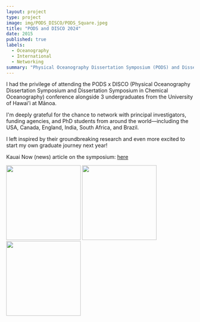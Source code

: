 ```yaml
---
layout: project
type: project
image: img/PODS_DISCO/PODS_Square.jpeg
title: "PODS and DISCO 2024"
date: 2015
published: true
labels:
  - Oceanography
  - International
  - Networking
summary: "Physical Oceanography Dissertation Symposium (PODS) and Dissertation Symposium in Chemical Oceanography (DiSCO)"
---
```

I had the privilege of attending the PODS x DISCO (Physical Oceanography Dissertation Symposium and Dissertation Symposium in Chemical Oceanography) conference alongside 3 undergraduates from the University of Hawai’i at Mānoa.

I'm deeply grateful for the chance to network with principal investigators, funding agencies, and PhD students from around the world—including the USA, Canada, England, India, South Africa, and Brazil. 

I left inspired by their groundbreaking research and even more excited to start my own graduate journey next year!

Kauai Now (news) article on the symposium: <a href="https://kauainownews.com/2024/10/22/worlds-next-generation-of-marine-scientists-present-cutting-edge-research-on-kauai/">here</a>



<div class="text-center p-4">
  <img width="200px" src="img/PODS_DISCO/PODS_Full1.jpeg" class="img-thumbnail" >
  <img width="200px" src="img/PODS_DISCO/PODS_Full2.jpeg" class="img-thumbnail" >
  <img width="200px" src="img/PODS_DISCO/PODS_Full3.jpeg" class="img-thumbnail" >
</div>

